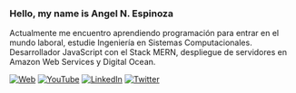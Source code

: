 ### Hello, my name is Angel N. Espinoza

<!--
**AngelNaEs/AngelNaES** is a ✨ _special_ ✨ repository because its `README.md` (this file) appears on your GitHub profile.
-->

Actualmente me encuentro aprendiendo programación para entrar en el mundo laboral, estudie Ingeniería en Sistemas Computacionales. Desarrollador JavaScript con el Stack MERN, despliegue de servidores en Amazon Web Services y Digital Ocean. 

[![Web](https://img.shields.io/badge/Mi_Sitio_Web-codenaes.com-14a1f0?style=for-the-badge&logo=react&logoColor=white&labelColor=101010)](https://codenaes.com)
[![YouTube](https://img.shields.io/badge/YouTube-CodeNaEs-FF0000?style=for-the-badge&logo=youtube&logoColor=white&labelColor=101010)](https://youtube.com)
[![LinkedIn](https://img.shields.io/badge/LinkedIn-AngelEspinoza-0077B5?style=for-the-badge&logo=linkedin&logoColor=white&labelColor=101010)](https://linkedin.com)
[![Twitter](https://img.shields.io/badge/Twitter-@codenaes-1DA1F2?style=for-the-badge&logo=twitter&logoColor=white&labelColor=101010)](https://twitter.com/home)
